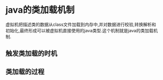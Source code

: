 # java的类加载机制

虚拟机把描述类的数据从class文件加载到内存中,并对数据进行校验,转换解析和初始化,最终形成可以被虚拟机直接使用的java类型.这个机制就是java的类加载机制.

## 触发类加载的时机



## 类加载的过程